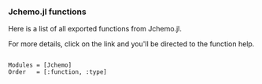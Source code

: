 ### Jchemo.jl functions

Here is a list of all exported functions from Jchemo.jl. 

For more details, click on the link and you'll be directed to the function help.

```@index
```

```@autodocs
Modules = [Jchemo]
Order   = [:function, :type]
```

